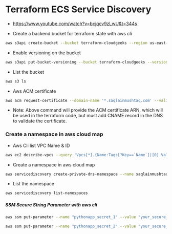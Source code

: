 # Terraform ECS Service Discovery

- https://www.youtube.com/watch?v=bcjqcv9zLwU&t=344s

- Create a backend bucket for terraform state with aws cli
```bash
aws s3api create-bucket --bucket terraform-cloudgeeks --region us-east-1
```

- Enable versioning on the bucket
```bash
aws s3api put-bucket-versioning --bucket terraform-cloudgeeks --versioning-configuration Status=Enabled
```

- List the bucket
```bash
aws s3 ls
```

- Aws ACM certificate
```bash
aws acm request-certificate --domain-name '*.saqlainmushtaq.com' --validation-method DNS --subject-alternative-names saqlainmushtaq.com
```

- Note: Above command will provide the ACM certificate ARN, which will be used in the terraform code, but must add CNAME record in the DNS to validate the certificate.

### Create a namespace in aws cloud map

- Aws Cli list VPC Name & ID
```bash
aws ec2 describe-vpcs --query 'Vpcs[*].{Name:Tags[?Key==`Name`]|[0].Value, VpcId:VpcId}' --output table
```
- Create a namespace in aws cloud map
```bash
aws servicediscovery create-private-dns-namespace --name saqlainmushtaq.com --vpc vpc-0ca3113bbd47d9eb0 --region us-east-1
```

- List the namespace
```bash
aws servicediscovery list-namespaces
```

##### SSM Secure String Parameter with aws cli
```bash
aws ssm put-parameter --name "pythonapp_secret_1" --value "your_secure_value" --type SecureString
```
```bash
aws ssm put-parameter --name "pythonapp_secret_2" --value "your_secure_value" --type SecureString
```
